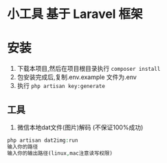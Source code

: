 # 小工具 基于 Laravel 框架

# 安装

1. 下载本项目,然后在项目根目录执行 `composer install`
2. 包安装完成后,复制.env.example 文件为.env
3. 执行 `php artisan key:generate`

## 工具
1. 微信本地dat文件(图片)解码 (不保证100%成功)
```php
php artisan dat2img:run
输入你的路径
输入你的输出路径(linux,mac注意读写权限)
```